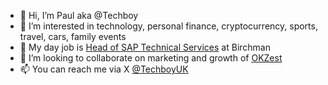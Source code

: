 - 👋 Hi, I’m Paul aka @Techboy
- 👀 I’m interested in technology, personal finance, cryptocurrency, sports, travel, cars, family events
- 🌱 My day job is [Head of SAP Technical Services](https://performit.co.uk/) at Birchman
- 💞️ I’m looking to collaborate on marketing and growth of [OKZest](https://okzest.com/)
- 📫 You can reach me via X [@TechboyUK](https://x.com/TechboyUK)

<!---
Techboy/Techboy is a ✨ special ✨ repository because its `README.md` (this file) appears on your GitHub profile.
You can click the Preview link to take a look at your changes.
--->
